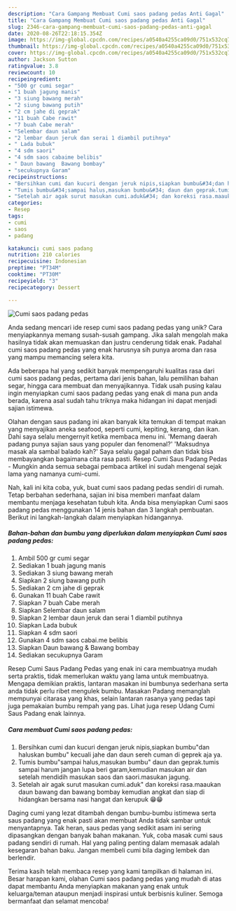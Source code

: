 ```yaml
---
description: "Cara Gampang Membuat Cumi saos padang pedas Anti Gagal"
title: "Cara Gampang Membuat Cumi saos padang pedas Anti Gagal"
slug: 2346-cara-gampang-membuat-cumi-saos-padang-pedas-anti-gagal
date: 2020-08-26T22:18:15.354Z
image: https://img-global.cpcdn.com/recipes/a0540a4255ca09d0/751x532cq70/cumi-saos-padang-pedas-foto-resep-utama.jpg
thumbnail: https://img-global.cpcdn.com/recipes/a0540a4255ca09d0/751x532cq70/cumi-saos-padang-pedas-foto-resep-utama.jpg
cover: https://img-global.cpcdn.com/recipes/a0540a4255ca09d0/751x532cq70/cumi-saos-padang-pedas-foto-resep-utama.jpg
author: Jackson Sutton
ratingvalue: 3.8
reviewcount: 10
recipeingredient:
- "500 gr cumi segar"
- "1 buah jagung manis"
- "3 siung bawang merah"
- "2 siung bawang putih"
- "2 cm jahe di geprak"
- "11 buah Cabe rawit"
- "7 buah Cabe merah"
- "Selembar daun salam"
- "2 lembar daun jeruk dan serai 1 diambil putihnya"
- " Lada bubuk"
- "4 sdm saori"
- "4 sdm saos cabaime belibis"
- " Daun bawang  Bawang bombay"
- "secukupnya Garam"
recipeinstructions:
- "Bersihkan cumi dan kucuri dengan jeruk nipis,siapkan bumbu&#34;dan haluskan bumbu&#34; kecuali jahe dan daun sereh cuman di geprek aja ya."
- "Tumis bumbu&#34;sampai halus,masukan bumbu&#34; daun dan geprak.tumis sampai harum jangan lupa beri garam,kemudian masukan air dan setelah mendidih masukan saos dan saori.masukan jagung."
- "Setelah air agak surut masukan cumi.aduk&#34; dan koreksi rasa.maaukan daun bawang dan bawang bombay kemudian angkat dan siap di hidangkan bersama nasi hangat dan kerupuk 😁😁"
categories:
- Resep
tags:
- cumi
- saos
- padang

katakunci: cumi saos padang 
nutrition: 210 calories
recipecuisine: Indonesian
preptime: "PT34M"
cooktime: "PT30M"
recipeyield: "3"
recipecategory: Dessert

---
```



![Cumi saos padang pedas](https://img-global.cpcdn.com/recipes/a0540a4255ca09d0/751x532cq70/cumi-saos-padang-pedas-foto-resep-utama.jpg)

Anda sedang mencari ide resep cumi saos padang pedas yang unik? Cara menyiapkannya memang susah-susah gampang. Jika salah mengolah maka hasilnya tidak akan memuaskan dan justru cenderung tidak enak. Padahal cumi saos padang pedas yang enak harusnya sih punya aroma dan rasa yang mampu memancing selera kita.

Ada beberapa hal yang sedikit banyak mempengaruhi kualitas rasa dari cumi saos padang pedas, pertama dari jenis bahan, lalu pemilihan bahan segar, hingga cara membuat dan menyajikannya. Tidak usah pusing kalau ingin menyiapkan cumi saos padang pedas yang enak di mana pun anda berada, karena asal sudah tahu triknya maka hidangan ini dapat menjadi sajian istimewa.

Olahan dengan saus padang ini akan banyak kita temukan di tempat makan yang menyajikan aneka seafood, seperti cumi, kepiting, kerang, dan ikan. Dahi saya selalu mengernyit ketika membaca menu ini. &#39;Memang daerah padang punya sajian saus yang populer dan fenomenal?&#39; &#39;Maksudnya masak ala sambal balado kah?&#39; Saya selalu gagal paham dan tidak bisa membayangkan bagaimana cita rasa pasti. Resep Cumi Saus Padang Pedas - Mungkin anda semua sebagai pembaca artikel ini sudah mengenal sejak lama yang namanya cumi-cumi.


Nah, kali ini kita coba, yuk, buat cumi saos padang pedas sendiri di rumah. Tetap berbahan sederhana, sajian ini bisa memberi manfaat dalam membantu menjaga kesehatan tubuh kita. Anda bisa menyiapkan Cumi saos padang pedas menggunakan 14 jenis bahan dan 3 langkah pembuatan. Berikut ini langkah-langkah dalam menyiapkan hidangannya.

<!--inarticleads1-->

##### Bahan-bahan dan bumbu yang diperlukan dalam menyiapkan Cumi saos padang pedas:

1. Ambil 500 gr cumi segar
1. Sediakan 1 buah jagung manis
1. Sediakan 3 siung bawang merah
1. Siapkan 2 siung bawang putih
1. Sediakan 2 cm jahe di geprak
1. Gunakan 11 buah Cabe rawit
1. Siapkan 7 buah Cabe merah
1. Siapkan Selembar daun salam
1. Siapkan 2 lembar daun jeruk dan serai 1 diambil putihnya
1. Siapkan  Lada bubuk
1. Siapkan 4 sdm saori
1. Gunakan 4 sdm saos cabai.me belibis
1. Siapkan  Daun bawang &amp; Bawang bombay
1. Sediakan secukupnya Garam


Resep Cumi Saus Padang Pedas yang enak ini cara membuatnya mudah serta praktis, tidak memerlukan waktu yang lama untuk membuatnya. Mengapa demikian praktis, lantaran masakan ini bumbunya sederhana serta anda tidak perlu ribet mengulek bumbu. Masakan Padang memanglah mempunyai citarasa yang khas, selain lantaran rasanya yang pedas tapi juga pemakaian bumbu rempah yang pas. Lihat juga resep Udang Cumi Saus Padang enak lainnya. 

<!--inarticleads2-->

##### Cara membuat Cumi saos padang pedas:

1. Bersihkan cumi dan kucuri dengan jeruk nipis,siapkan bumbu&#34;dan haluskan bumbu&#34; kecuali jahe dan daun sereh cuman di geprek aja ya.
1. Tumis bumbu&#34;sampai halus,masukan bumbu&#34; daun dan geprak.tumis sampai harum jangan lupa beri garam,kemudian masukan air dan setelah mendidih masukan saos dan saori.masukan jagung.
1. Setelah air agak surut masukan cumi.aduk&#34; dan koreksi rasa.maaukan daun bawang dan bawang bombay kemudian angkat dan siap di hidangkan bersama nasi hangat dan kerupuk 😁😁


Daging cumi yang lezat ditambah dengan bumbu-bumbu istimewa serta saus padang yang enak pasti akan membuat Anda tidak sambar untuk menyantapnya. Tak heran, saus pedas yang sedikit asam ini sering dipasangkan dengan banyak bahan makanan. Yuk, coba masak cumi saus padang sendiri di rumah. Hal yang paling penting dalam memasak adalah kesegaran bahan baku. Jangan membeli cumi bila daging lembek dan berlendir. 

Terima kasih telah membaca resep yang kami tampilkan di halaman ini. Besar harapan kami, olahan Cumi saos padang pedas yang mudah di atas dapat membantu Anda menyiapkan makanan yang enak untuk keluarga/teman ataupun menjadi inspirasi untuk berbisnis kuliner. Semoga bermanfaat dan selamat mencoba!
